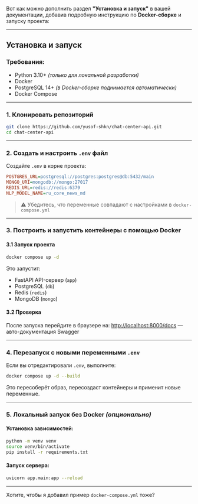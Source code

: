 Вот как можно дополнить раздел **"Установка и запуск"** в вашей документации, добавив подробную инструкцию по **Docker-сборке** и запуску проекта:

---

## Установка и запуск

### Требования:

* Python 3.10+ *(только для локальной разработки)*
* Docker
* PostgreSQL 14+ *(в Docker-сборке поднимается автоматически)*
* Docker Compose

---

### 1. Клонировать репозиторий

```bash
git clone https://github.com/yusof-shkn/chat-center-api.git
cd chat-center-api
```

---

### 2. Создать и настроить `.env` файл

Создайте `.env` в корне проекта:

```ini
POSTGRES_URL=postgresql://postgres:postgres@db:5432/main
MONGO_URI=mongodb://mongo:27017
REDIS_URL=redis://redis:6379
NLP_MODEL_NAME=ru_core_news_md
```

> ⚠️ Убедитесь, что переменные совпадают с настройками в `docker-compose.yml`

---

### 3. Построить и запустить контейнеры с помощью Docker


#### 3.1 Запуск проекта

```bash
docker compose up -d
```

Это запустит:

* FastAPI API-сервер (`app`)
* PostgreSQL (`db`)
* Redis (`redis`)
* MongoDB (`mongo`)

#### 3.2 Проверка

После запуска перейдите в браузере на:
[http://localhost:8000/docs](http://localhost:8000/docs) — авто-документация Swagger

---

### 4. Перезапуск с новыми переменными `.env`

Если вы отредактировали `.env`, выполните:

```bash
docker compose up -d --build
```

Это пересоберёт образ, пересоздаст контейнеры и применит новые переменные.

---

### 5. Локальный запуск без Docker *(опционально)*

#### Установка зависимостей:

```bash
python -m venv venv
source venv/bin/activate
pip install -r requirements.txt
```

#### Запуск сервера:

```bash
uvicorn app.main:app --reload
```

---

Хотите, чтобы я добавил пример `docker-compose.yml` тоже?
